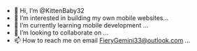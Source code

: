 - 👋 Hi, I’m @KittenBaby32
- 👀 I’m interested in building my own mobile websites...
- 🌱 I’m currently learning mobile development ...
- 💞️ I’m looking to collaborate on ...
- 📫 How to reach me on email FieryGemini33@outlook.com ...

<!---
KittenBaby32/KittenBaby32 is a ✨ special ✨ repository because its `README.md` (this file) appears on your GitHub profile.
You can click the Preview link to take a look at your changes.
--->
